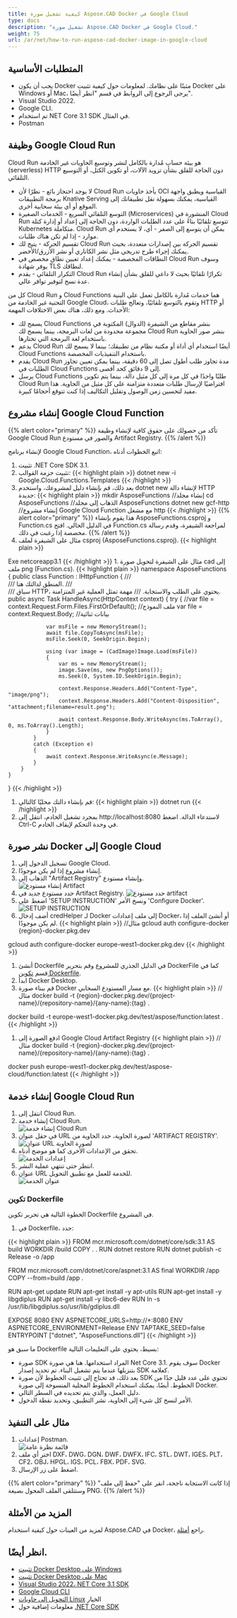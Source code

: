 ```yaml
---
title: كيفية تشغيل صورة Aspose.CAD Docker في Google Cloud
type: docs
description: "تشغيل صورة Aspose.CAD Docker في Google Cloud."
weight: 75
url: /ar/net/how-to-run-aspose-cad-docker-image-in-google-cloud
---
```


## المتطلبات الأساسية

- يجب أن يكون Docker مثبتًا على نظامك. لمعلومات حول كيفية تثبيت Docker على Windows أو Mac، يرجى الرجوع إلى الروابط في قسم "انظر أيضًا".
- Visual Studio 2022.
- Google CLI.
- تم استخدام NET Core 3.1 SDK في المثال.
- Postman

## وظيفة Google Cloud Run

Cloud Run هو بيئة حساب مُدارة بالكامل لنشر وتوسيع الحاويات غير الخادمة (serverless) HTTP دون الحاجة للقلق بشأن تزويد الآلات، أو تكوين الكتل، أو التوسيع التلقائي.

- لا يوجد احتجاز بائع - نظرًا لأن Cloud Run يأخذ حاويات OCI القياسية ويطبق واجهة برمجة التطبيقات Knative Serving القياسية، يمكنك بسهولة نقل تطبيقاتك إلى الموقع أو أي بيئة سحابية أخرى.
- التوسع التلقائي السريع - الخدمات الصغيرة (Microservices) المنشورة في Cloud Run تتوسع تلقائيًا بناءً على عدد الطلبات الواردة، دون الحاجة إلى إعداد أو إدارة كتلة Kubernetes متكاملة. Cloud Run يمكن أن يتوسع إلى الصفر - أي، لا يستخدم أي موارد - إذا لم تكن هناك طلبات.
- تقسيم الحركة - يتيح لك Cloud Run تقسيم الحركة بين إصدارات متعددة، بحيث يمكنك إجراء طرح تدريجي مثل نشر الكاناري أو نشر الأزرق/الأخضر.
- النطاقات المخصصة - يمكنك إعداد تعيين نطاق مخصص في Cloud Run وسوف يوفر شهادة TLS لنطاقك.
- التكرار التلقائي - يقدم Cloud Run تكرارًا تلقائيًا بحيث لا داعي للقلق بشأن إنشاء عدة نسخ لتوفير توافر عالي.

كل من Cloud Run و Cloud Functions هما خدمات مُدارة بالكامل تعمل على البنية التحتية غير الخادمة من Google Cloud، وتقوم بالتوسع تلقائيًا، وتعالج طلبات HTTP أو الأحداث. ومع ذلك، هناك بعض الاختلافات المهمة:

- يسمح لك Cloud Functions بنشر مقاطع من الشيفرة (الدوال) المكتوبة في مجموعة محدودة من لغات البرمجة، بينما يسمح لك Cloud Run بنشر صور الحاوية باستخدام لغة البرمجة التي تختارها.
- يدعم Cloud Run أيضًا استخدام أي أداة أو مكتبة نظام من تطبيقك؛ بينما لا يسمح لك Cloud Functions باستخدام التنفيذيات المخصصة.
- يقدم Cloud Run مدة تجاوز طلب أطول تصل إلى 60 دقيقة، بينما يمكن تعيين تجاوز الطلبات في Cloud Functions إلى 9 دقائق كحد أقصى.
- يرسل Cloud Functions طلبًا واحدًا في كل مرة إلى كل مثيل دالة، بينما يتم تكوين Cloud Run افتراضيًا لإرسال طلبات متعددة متزامنة على كل مثيل من الحاوية. هذا مفيد لتحسين زمن الوصول وتقليل التكاليف إذا كنت تتوقع أحجامًا كبيرة.

## إنشاء مشروع Google Cloud Function

{{% alert color="primary" %}} 
تأكد من حصولك على حقوق كافية لإنشاء وظيفة Google Cloud Run والصور في مستودع Artifact Registry.
{{% /alert %}}

لإنشاء برنامج Google Cloud Function، اتبع الخطوات أدناه:

1. تثبيت .NET Core SDK 3.1.
1. تثبيت حزمة القوالب:
{{< highlight plain >}}
dotnet new -i Google.Cloud.Functions.Templates
{{< /highlight >}}
1. بعد ذلك، قم بإنشاء دليل لمشروعك، واستخدم dotnet new لإنشاء دالة HTTP جديدة:
{{< highlight plain >}}
mkdir AsposeFunctions //إنشاء مجلد
cd AsposeFunctions //الذهاب إلى مجلد AsposeFunctions
dotnet new gcf-http //إنشاء مشروع Google Cloud Function مع مشغل http
{{< /highlight >}}
{{% alert color="primary" %}} 
هذا يقوم بإنشاء AsposeFunctions.csproj و Function.cs في الدليل الحالي. افتح Function.cs لمراجعة الشيفرة، وقدم رسالة مخصصة إذا رغبت في ذلك.
{{% /alert %}}
1. مثال على الشيفرة لملف csproj (AsposeFunctions.csproj).
{{< highlight plain >}}
<Project Sdk="Microsoft.NET.Sdk">
  <PropertyGroup>
    <OutputType>Exe</OutputType>
    <TargetFramework>netcoreapp3.1</TargetFramework>
  </PropertyGroup>

  <ItemGroup>
    <PackageReference Include="Aspose.CAD" Version="22.7.0" />
    <PackageReference Include="Google.Cloud.Functions.Hosting" Version="1.0.0" />
  </ItemGroup>
</Project>
{{< /highlight >}}
1. مثال على الشيفرة لتحويل صورة cad إلى ملف png (Function.cs).
{{< highlight plain >}}
namespace AsposeFunctions
{
    public class Function : IHttpFunction
    {
        /// <summary>
        /// المنطق لدالتك هنا.
        /// </summary>
        /// <param name="context">سياق HTTP، يحتوي على الطلب والاستجابة.</param>
        /// <returns>مهمة تمثل العملية غير المتزامنة.</returns>
        public async Task HandleAsync(HttpContext context)
        {
            try
            {
                //var file = context.Request.Form.Files.FirstOrDefault(); //ملف النموذج
                var file = context.Request.Body; //بيانات ثنائية
                
                var msFile = new MemoryStream();
                await file.CopyToAsync(msFile);
                msFile.Seek(0, SeekOrigin.Begin);
                
                using (var image = (CadImage)Image.Load(msFile))
                {
                    var ms = new MemoryStream();
                    image.Save(ms, new PngOptions());
                    ms.Seek(0, System.IO.SeekOrigin.Begin);

                    context.Response.Headers.Add("Content-Type", "image/png");
                    context.Response.Headers.Add("Content-Disposition", "attachment;filename=result.png");

                    await context.Response.Body.WriteAsync(ms.ToArray(), 0, ms.ToArray().Length);
                }
            }
            catch (Exception e)
            {
                await context.Response.WriteAsync(e.Message);
            }
        }
    }
}
{{< /highlight >}}
1. قم بإنشاء دالتك محليًا كالتالي:
{{< highlight plain >}}
dotnet run
{{< /highlight >}}
1. بمجرد تشغيل الخادم، انتقل إلى http://localhost:8080 لاستدعاء الدالة. اضغط Ctrl-C في وحدة التحكم لإيقاف الخادم.

## نشر صورة Docker إلى Google Cloud

1. تسجيل الدخول إلى Google Cloud.
1. إنشاء مشروع إذا لم يكن موجودًا.
1. الذهاب إلى "Artifact Registry" وإنشاء مستودع.<br>
![إنشاء مستودع Artifact](create-artifact-repository.png)<br>
1. حدد مستودع جديد في Artifact Registry.
![حدد مستودع artifact](select-artifact.png)<br>
1. اضغط على 'SETUP INSTRUCTION' ونسخ الأمر 'Configure Docker'.<br>
![SETUP INSTRUCTION](setup-instruction.png)<br>
1. أضف إدخال credHelper لـ Docker إلى ملف إعدادات Docker، أو أنشئ الملف إذا لم يكن موجودًا.
{{< highlight plain >}}
//مثال
gcloud auth configure-docker {region}-docker.pkg.dev

gcloud auth configure-docker europe-west1-docker.pkg.dev
{{< /highlight >}}
1. أنشئ Dockerfile في الدليل الجذري للمشروع وقم بتحرير DockerFile كما في قسم <a href="#configuring-a-dockerfile">تكوين Dockerfile</a>.
1. ابدأ Docker Desktop.
1. قم ببناء صورة Docker مع مسار المستودع السحابي.
{{< highlight plain >}}
//مثال
docker build -t {region}-docker.pkg.dev/{project-name}/{repository-name}/{any-name}:{tag} .

docker build -t europe-west1-docker.pkg.dev/test/aspose/function:latest .
{{< /highlight >}}
1. ادفع الصورة إلى Google Cloud Artifact Registry
{{< highlight plain >}}
//مثال
docker build -t {region}-docker.pkg.dev/{project-name}/{repository-name}/{any-name}:{tag} .

docker push europe-west1-docker.pkg.dev/test/aspose-cloud/function:latest
{{< /highlight >}}

## إنشاء خدمة Google Cloud Run 

1. انتقل إلى Cloud Run.
1. إنشاء خدمة Cloud Run.<br>
![إنشاء خدمة Cloud Run](create-cloud-run-service.png)<br>
1. في حقل عنوان URL لصورة الحاوية، حدد الحاوية من 'ARTIFACT REGISTRY'.<br>
![عنوان URL لصورة الحاوية](container-url.png)<br>
1. تحقق من الإعدادات الأخرى كما هو موضح أدناه.<br>
![إعدادات الخدمة](cloud-run-service-settings.png)<br>
1. انتظر حتى تنتهي عملية النشر.
1. عنوان URL للخدمة للعمل مع تطبيق التحويل.<br>
![عنوان الخدمة](url-service.png)<br>

### تكوين Dockerfile

 الخطوة التالية هي تحرير تكوين Dockerfile في المشروع.

1. في Dockerfile، حدد:

{{< highlight plain >}}
FROM mcr.microsoft.com/dotnet/core/sdk:3.1 AS build
WORKDIR /build
COPY . .
RUN dotnet restore
RUN dotnet publish -c Release -o /app

FROM mcr.microsoft.com/dotnet/core/aspnet:3.1 AS final
WORKDIR /app
COPY --from=build /app .

RUN apt-get update
RUN apt-get install -y apt-utils
RUN apt-get install -y libgdiplus
RUN apt-get install -y libc6-dev 
RUN ln -s /usr/lib/libgdiplus.so/usr/lib/gdiplus.dll

EXPOSE 8080
ENV ASPNETCORE_URLS=http://*:8080
ENV ASPNETCORE_ENVIRONMENT=Release
ENV TAPTAKE_SEED=false
ENTRYPOINT ["dotnet", "AsposeFunctions.dll"]
{{< /highlight >}}

 ما سبق هو Dockerfile بسيط، يحتوي على التعليمات التالية:

- صورة SDK المراد استخدامها. هنا هي صورة Net Core 3.1. سوف يقوم Docker بتنزيلها عندما يتم تشغيل البناء. تم تحديد إصدار SDK كعلامة.
- بعد ذلك، قد تحتاج إلى تثبيت الخطوط لأن صورة SDK تحتوي على عدد قليل جدًا من الخطوط. أيضًا، يمكنك استخدام الخطوط المحلية المنسوخة إلى صورة Docker.
- دليل العمل، والذي يتم تحديده في السطر التالي.
- الأمر لنسخ كل شيء إلى الحاوية، نشر التطبيق، وتحديد نقطة الدخول.

## مثال على التنفيذ

1. إعدادات Postman.<br>
![قائمة نظرة عامة](postman-settings.png)<br>
1. اختر أي ملف DXF، DWG، DGN، DWF، DWFX، IFC، STL، DWT، IGES، PLT، CF2، OBJ، HPGL، IGS، PCL، FBX، PDF، SVG.
1. اضغط على زر الإرسال.

{{% alert color="primary" %}} 
إذا كانت الاستجابة ناجحة، انقر على "حفظ إلى ملف" وستتلقى الملف المحول بصيغة PNG.
{{% /alert %}}

## المزيد من الأمثلة

لمزيد من العينات حول كيفية استخدام Aspose.CAD في Docker، راجع [أمثلة](https://github.com/aspose-cad/Aspose.CAD-Documentation).

## انظر أيضًا.

- [تثبيت Docker Desktop على Windows](https://docs.docker.com/docker-for-windows/install/)
- [تثبيت Docker Desktop على Mac](https://docs.docker.com/docker-for-mac/install/)
- [Visual Studio 2022، NET Core 3.1 SDK](https://docs.microsoft.com/en-us/dotnet/core/install/windows?tabs=netcore31#dependencies)
- [Google Cloud CLI](https://cloud.google.com/sdk/docs/install)
- [التحويل إلى حاويات Linux](https://docs.docker.com/docker-for-windows/#switch-between-windows-and-linux-containers) الخيار
- معلومات إضافية حول [.NET Core SDK](https://hub.docker.com/_/microsoft-dotnet-sdk)